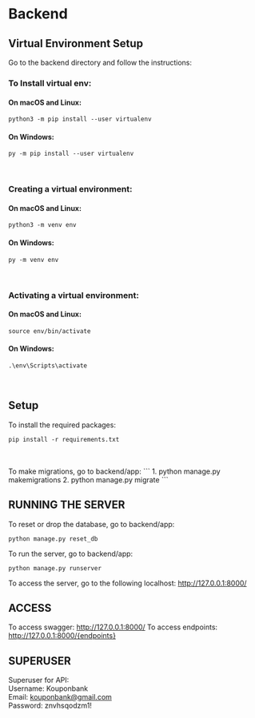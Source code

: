 # Backend

## Virtual Environment Setup
Go to the backend directory and follow the instructions:
<br>

### To Install virtual env:

#### On macOS and Linux:
```
python3 -m pip install --user virtualenv

```
#### On Windows:
```
py -m pip install --user virtualenv
```
<br>

### Creating a virtual environment:

#### On macOS and Linux:
```
python3 -m venv env
```
#### On Windows:
```
py -m venv env
```
<br>

### Activating a virtual environment:

#### On macOS and Linux:
```
source env/bin/activate
```
#### On Windows:
```
.\env\Scripts\activate
```
<br>

## Setup
To install the required packages:
```
pip install -r requirements.txt
```
<br>
<br>
To make migrations, go to backend/app:
```
1. python manage.py makemigrations
2. python manage.py migrate
```
<br>

## RUNNING THE SERVER

To reset or drop the database, go to backend/app:
```
python manage.py reset_db
```

To run the server, go to backend/app:
```
python manage.py runserver
```

To access the server, go to the following localhost:
http://127.0.0.1:8000/

## ACCESS
To access swagger: http://127.0.0.1:8000/
To access endpoints: http://127.0.0.1:8000/{endpoints}

## SUPERUSER
Superuser for API: <br>
Username: Kouponbank <br>
Email: kouponbank@gmail.com <br>
Password: znvhsqodzm1! <br>



